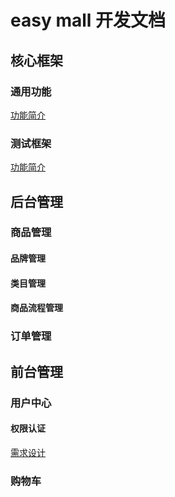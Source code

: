 # easy mall 开发文档

## 核心框架

### 通用功能

[功能简介](framework/common/commons.md)

### 测试框架

[功能简介](framework/test/test.md)

## 后台管理

### 商品管理
#### 品牌管理

#### 类目管理

#### 商品流程管理

### 订单管理

### 

## 前台管理

### 用户中心

#### 权限认证

[需求设计](business/user/authentication.md)

### 购物车

### 